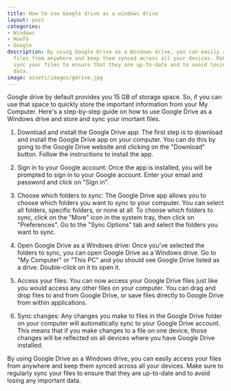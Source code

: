 ```yaml
---
title: How to use Google drive as a windows drive
layout: post
categories:
- Windows
- HowTo
- Google
description: By using Google Drive as a Windows drive, you can easily access your
  files from anywhere and keep them synced across all your devices. Make sure to regularly
  sync your files to ensure that they are up-to-date and to avoid losing any important
  data.
image: assets/images/gdrive.jpg
---
```


Google drive by default provides you 15 GB of storage space. So, if you can use that space to quickly store the important information from your My Computer. Here's a step-by-step guide on how to use Google Drive as a Windows drive and store and sync your imortant files.

1. Download and install the Google Drive app: The first step is to download and install the Google Drive app on your computer. You can do this by going to the Google Drive website and clicking on the "Download" button. Follow the instructions to install the app.

2. Sign in to your Google account: Once the app is installed, you will be prompted to sign in to your Google account. Enter your email and password and click on "Sign in".

3. Choose which folders to sync: The Google Drive app allows you to choose which folders you want to sync to your computer. You can select all folders, specific folders, or none at all. To choose which folders to sync, click on the "More" icon in the system tray, then click on "Preferences". Go to the "Sync Options" tab and select the folders you want to sync.

4. Open Google Drive as a Windows drive: Once you've selected the folders to sync, you can open Google Drive as a Windows drive. Go to "My Computer" or "This PC" and you should see Google Drive listed as a drive. Double-click on it to open it.

5. Access your files: You can now access your Google Drive files just like you would access any other files on your computer. You can drag and drop files to and from Google Drive, or save files directly to Google Drive from within applications.

6. Sync changes: Any changes you make to files in the Google Drive folder on your computer will automatically sync to your Google Drive account. This means that if you make changes to a file on one device, those changes will be reflected on all devices where you have Google Drive installed.

By using Google Drive as a Windows drive, you can easily access your files from anywhere and keep them synced across all your devices. Make sure to regularly sync your files to ensure that they are up-to-date and to avoid losing any important data.
